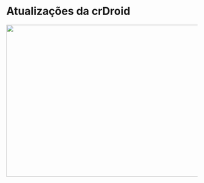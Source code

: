 # Atualizações da crDroid
<img src="https://thecustomrom.com/ciqimoq/uploads/2021/07/CrDroid-Rom-768x390.jpg" width="950px" height="400px" align="center">
